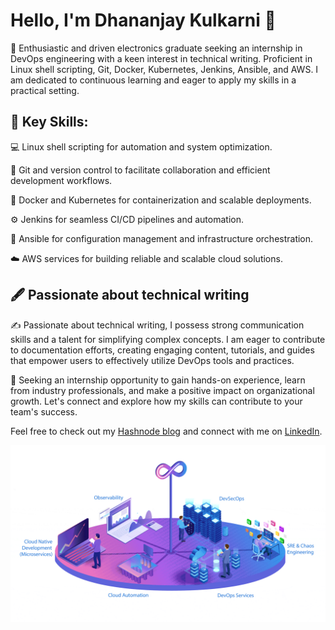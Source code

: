 # Hello, I'm Dhananjay Kulkarni 👋

🚀 Enthusiastic and driven electronics graduate seeking an internship in DevOps engineering with a keen interest in technical writing. Proficient in Linux shell scripting, Git, Docker, Kubernetes, Jenkins, Ansible, and AWS. I am dedicated to continuous learning and eager to apply my skills in a practical setting.

## 🔧 Key Skills:

💻 Linux shell scripting for automation and system optimization.

👥 Git and version control to facilitate collaboration and efficient development workflows.

🐳 Docker and Kubernetes for containerization and scalable deployments.

⚙️ Jenkins for seamless CI/CD pipelines and automation.

🔧 Ansible for configuration management and infrastructure orchestration.

☁️ AWS services for building reliable and scalable cloud solutions.

## 🖋️ Passionate about technical writing

✍️ Passionate about technical writing, I possess strong communication skills and a talent for simplifying complex concepts. I am eager to contribute to documentation efforts, creating engaging content, tutorials, and guides that empower users to effectively utilize DevOps tools and practices.

🔎 Seeking an internship opportunity to gain hands-on experience, learn from industry professionals, and make a positive impact on organizational growth. Let's connect and explore how my skills can contribute to your team's success.

Feel free to check out my [Hashnode blog](https://dhananjaykulkarni.hashnode.dev/) and connect with me on [LinkedIn](https://www.linkedin.com/in/dhananjay-kulkarni-ba54a81b0/).

![Alt Text](./devOps-cloud-native.gif)







